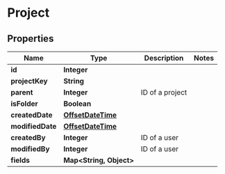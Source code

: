 
# Project

## Properties
Name | Type | Description | Notes
------------ | ------------- | ------------- | -------------
**id** | **Integer** |  | 
**projectKey** | **String** |  | 
**parent** | **Integer** | ID of a project | 
**isFolder** | **Boolean** |  | 
**createdDate** | [**OffsetDateTime**](OffsetDateTime.md) |  | 
**modifiedDate** | [**OffsetDateTime**](OffsetDateTime.md) |  | 
**createdBy** | **Integer** | ID of a user | 
**modifiedBy** | **Integer** | ID of a user | 
**fields** | **Map&lt;String, Object&gt;** |  | 



